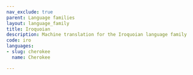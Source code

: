 ```yaml
---
nav_exclude: true
parent: Language families
layout: language_family
title: Iroquoian
description: Machine translation for the Iroquoian language family
code: iro
languages:
- slug: cherokee
  name: Cherokee

---
```



